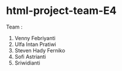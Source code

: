 # html-project-team-E4

Team :
1. Venny Febriyanti
2. Ulfa Intan Pratiwi
3. Steven Hady Ferniko
4. Sofi Astrianti
5. Sriwidianti
